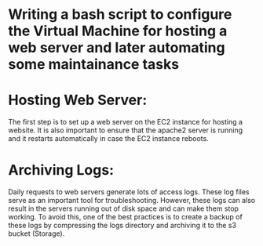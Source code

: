 # Writing a bash script to configure the Virtual Machine for hosting a web server and later automating some maintainance tasks
# Hosting Web Server: 
  The first step is to set up a web server on the EC2 instance for hosting a website. It is also important to ensure that the apache2 server is running and it restarts automatically in case the EC2 instance reboots.
# Archiving Logs: 
  Daily requests to web servers generate lots of access logs. These log files  serve as an  important tool for troubleshooting.  However, these logs can also result in the servers running out of disk space and can make them stop working. To avoid this, one of the best practices is to create a backup of these logs by compressing the logs directory and archiving it to the s3 bucket (Storage). 
